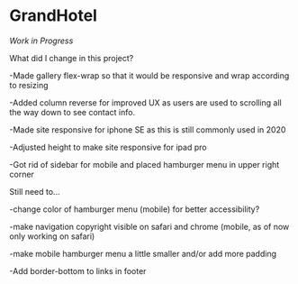 # GrandHotel
*Work in Progress*


What did I change in this project? 

-Made gallery flex-wrap so that it would be responsive and wrap according to resizing 

-Added column reverse for improved UX as users are used to scrolling all the way down to see contact info. 

-Made site responsive for iphone SE as this is still commonly used in 2020

-Adjusted height to make site responsive for ipad pro

-Got rid of sidebar for mobile and placed hamburger menu in upper right corner

Still need to...

-change color of hamburger menu (mobile) for better accessibility?

-make navigation copyright visible on safari and chrome (mobile, as of now only working on safari)

-make mobile hamburger menu a little smaller and/or add more padding

-Add border-bottom to links in footer
